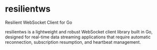 # resilientws
Resilient WebSocket Client for Go

resilientws is a lightweight and robust WebSocket client library built in Go, designed for real-time data streaming applications that require automatic reconnection, subscription resumption, and heartbeat management.
